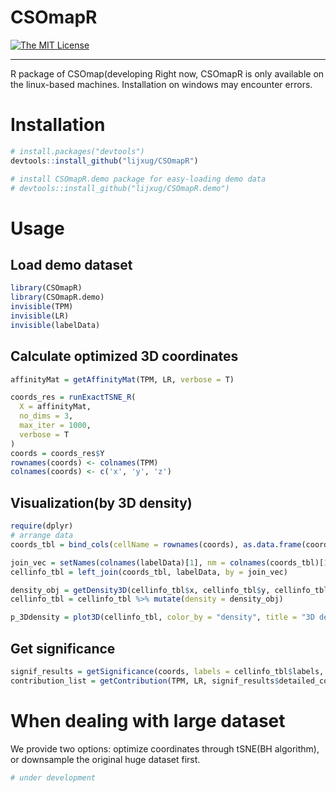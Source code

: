 # CSOmapR
[![The MIT License](https://img.shields.io/badge/license-MIT-orange.svg)](https://github.com/lijxug/CSOmapR/blob/master/LICENSE)

---

R package of CSOmap(developing
Right now, CSOmapR is only available on the linux-based machines. Installation on windows may encounter errors.

# Installation

``` r
# install.packages("devtools")
devtools::install_github("lijxug/CSOmapR")

# install CSOmapR.demo package for easy-loading demo data
# devtools::install_github("lijxug/CSOmapR.demo")
```

# Usage 

## Load demo dataset
``` r
library(CSOmapR)
library(CSOmapR.demo)
invisible(TPM)
invisible(LR)
invisible(labelData)
```

## Calculate optimized 3D coordinates
``` r
affinityMat = getAffinityMat(TPM, LR, verbose = T)

coords_res = runExactTSNE_R(
  X = affinityMat,
  no_dims = 3,
  max_iter = 1000,
  verbose = T
)
coords = coords_res$Y
rownames(coords) <- colnames(TPM)
colnames(coords) <- c('x', 'y', 'z')

```

## Visualization(by 3D density)
``` r
require(dplyr)
# arrange data
coords_tbl = bind_cols(cellName = rownames(coords), as.data.frame(coords))

join_vec = setNames(colnames(labelData)[1], nm = colnames(coords_tbl)[1])
cellinfo_tbl = left_join(coords_tbl, labelData, by = join_vec)

density_obj = getDensity3D(cellinfo_tbl$x, cellinfo_tbl$y, cellinfo_tbl$z)
cellinfo_tbl = cellinfo_tbl %>% mutate(density = density_obj)

p_3Ddensity = plot3D(cellinfo_tbl, color_by = "density", title = "3D density")

```

## Get significance
``` r
signif_results = getSignificance(coords, labels = cellinfo_tbl$labels, verbose = T)
contribution_list = getContribution(TPM, LR, signif_results$detailed_connections)
```

# When dealing with large dataset
We provide two options: optimize coordinates through tSNE(BH algorithm), or downsample the original huge dataset first.

``` r
# under development
```
